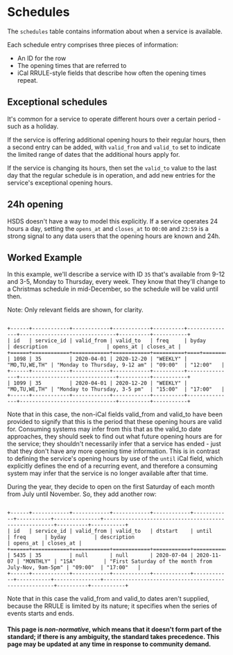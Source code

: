 Schedules
=========

The ```schedules``` table contains information about when a service is available. 

Each schedule entry comprises three pieces of information:

 * An ID for the row
 * The opening times that are referred to
 * iCal RRULE-style fields that describe how often the opening times repeat. 


## Exceptional schedules

It's common for a service to operate different hours over a certain period - such as a holiday. 

If the service is offering additional opening hours to their regular hours, then a second entry can be added, with ```valid_from``` and ```valid_to``` set to indicate the limited range of dates that the additional hours apply for.

If the service is changing its hours, then set the ```valid_to``` value to the last day that the regular schedule is in operation, and add new entries for the service's exceptional opening hours.

## 24h opening 

HSDS doesn't have a way to model this explicitly. If a service operates 24 hours a day, setting the ```opens_at``` and ```closes_at``` to ```00:00``` and ```23:59``` is a strong signal to any data users that the opening hours are known and 24h. 

## Worked Example

In this example, we'll describe a service with ID ```35``` that's available from 9-12 and 3-5, Monday to Thursday, every week. They know that they'll change to a Christmas schedule in mid-December, so the schedule will be valid until then. 

Note: Only relevant fields are shown, for clarity. 

```eval_rst

+------+------------+------------+------------+----------+---------------+-------------------------------+----------+-----------+
| id   | service_id | valid_from | valid_to   | freq     | byday         | description                   | opens_at | closes_at |
+======+============+============+============+==========+====+==========+===============================+==========+===========+
| 1098 | 35         | 2020-04-01 | 2020-12-20 | "WEEKLY" | "MO,TU,WE,TH" | "Monday to Thursday, 9-12 am" | "09:00"  | "12:00"   |
+------+------------+------------+------------+----------+---------------+-------------------------------+----------+-----------+
| 1099 | 35         | 2020-04-01 | 2020-12-20 | "WEEKLY" | "MO,TU,WE,TH" | "Monday to Thursday, 3-5 pm"  | "15:00"  | "17:00"   |
+------+------------+------------+------------+----------+---------------+-------------------------------+----------+-----------+
```

Note that in this case, the non-iCal fields valid_from and valid_to have been provided to signify that this is the period that these opening hours are valid for. Consuming systems may infer from this that as the valid_to date approaches, they should seek to find out what future opening hours are for the service; they shouldn't necessarily infer that a service has ended - just that they don't have any more opening time information. This is in contrast to defining the service's opening hours by use of the ```until``` iCal field, which explicitly defines the end of a recurring event, and therefore a consuming system may infer that the service is no longer available after that time. 

During the year, they decide to open on the first Saturday of each month from July until November. So, they add another row:

```eval_rst

+------+------------+------------+------------+------------+------------+-----------+---------------+------------------------------------------------------+----------+-----------+
| id   | service_id | valid_from | valid_to   | dtstart    | until      | freq      | byday         | description                                          | opens_at | closes_at |
+======+============+============+============+============+============+===========+===============+======================================================+==========+===========+
| 5435 | 35         | null       | null       | 2020-07-04 | 2020-11-07 | "MONTHLY" | "1SA"         | "First Saturday of the month from July-Nov, 9am-5pm" | "09:00"  | "17:00"   |
+------+------------+------------+------------+------------+------------+-----------+---------------+------------------------------------------------------+----------+-----------+
```

Note that in this case the valid_from and valid_to dates aren't supplied, because the RRULE is limited by its nature; it specifies when the series of events starts and ends.


#### This page is *non-normative*, which means that it doesn't form part of the standard; if there is any ambiguity, the standard takes precedence. This page may be updated at any time in response to community demand.
